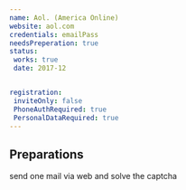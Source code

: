 ```yaml
---
name: Aol. (America Online)
website: aol.com
credentials: emailPass
needsPreperation: true
status:
 works: true
 date: 2017-12


registration:
 inviteOnly: false
 PhoneAuthRequired: true
 PersonalDataRequired: true
---
```


## Preparations

send one mail via web and solve the captcha